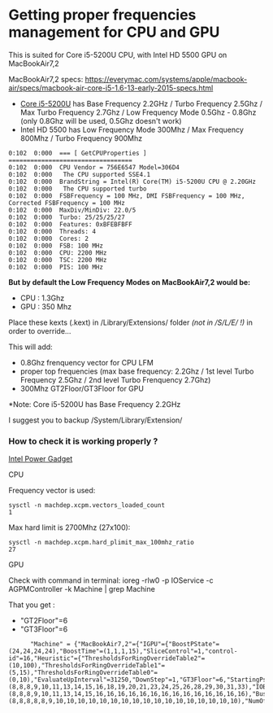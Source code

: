# Getting proper frequencies management for CPU and GPU

This is suited for Core i5-5200U CPU, with Intel HD 5500 GPU on MacBookAir7,2

MacBookAir7,2 specs: https://everymac.com/systems/apple/macbook-air/specs/macbook-air-core-i5-1.6-13-early-2015-specs.html


- [Core i5-5200U](https://ark.intel.com/products/85212/Intel-Core-i5-5200U-Processor-3M-Cache-up-to-2-70-GHz-) has Base Frequency 2.2GHz / Turbo Frequency 2.5Ghz / Max Turbo Frequency 2.7Ghz / Low Frequency Mode 0.5Ghz - 0.8Ghz (only 0.8Ghz will be used, 0.5Ghz doesn't work)
- Intel HD 5500 has Low Frequency Mode 300Mhz / Max Frequency 800Mhz / Turbo Frequency 900Mhz

```
0:102  0:000  === [ GetCPUProperties ] ==================================  
0:102  0:000  CPU Vendor = 756E6547 Model=306D4  
0:102  0:000   The CPU supported SSE4.1  
0:102  0:000  BrandString = Intel(R) Core(TM) i5-5200U CPU @ 2.20GHz  
0:102  0:000   The CPU supported turbo  
0:102  0:000  FSBFrequency = 100 MHz, DMI FSBFrequency = 100 MHz, Corrected FSBFrequency = 100 MHz  
0:102  0:000  MaxDiv/MinDiv: 22.0/5  
0:102  0:000  Turbo: 25/25/25/27  
0:102  0:000  Features: 0xBFEBFBFF  
0:102  0:000  Threads: 4  
0:102  0:000  Cores: 2  
0:102  0:000  FSB: 100 MHz  
0:102  0:000  CPU: 2200 MHz  
0:102  0:000  TSC: 2200 MHz  
0:102  0:000  PIS: 100 MHz  
```

**But by default the Low Frequency Modes on MacBookAir7,2 would be:**

- CPU : 1.3Ghz
- GPU : 350 Mhz

Place these kexts (.kext) in /Library/Extensions/ folder *(not in /S/L/E/ !)* in order to override...

This will add:

- 0.8Ghz frenquency vector for CPU LFM
- proper top frequencies (max base frequency: 2.2Ghz / 1st level Turbo Frequency 2.5Ghz / 2nd level Turbo Frenquency 2.7Ghz)
- 300Mhz GT2Floor/GT3Floor for GPU

*Note: Core i5-5200U has Base Frequency 2.2GHz


I suggest you to backup /System/Library/Extension/

### How to check it is working properly ?

[Intel Power Gadget](https://software.intel.com/en-us/articles/intel-power-gadget-20)

CPU

Frequency vector is used:

```
sysctl -n machdep.xcpm.vectors_loaded_count
1
```
Max hard limit is 2700Mhz (27x100):

```
sysctl -n machdep.xcpm.hard_plimit_max_100mhz_ratio
27
```


GPU

Check with command in terminal: ioreg -rlw0 -p IOService -c AGPMController -k Machine | grep Machine

That you get :

- "GT2Floor"=6
- "GT3Floor"=6

```
      "Machine" = {"MacBookAir7,2"={"IGPU"={"BoostPState"=(24,24,24,24),"BoostTime"=(1,1,1,15),"SliceControl"=1,"control-id"=16,"Heuristic"={"ThresholdsForRingOverrideTable2"=(10,100),"ThresholdsForRingOverrideTable1"=(5,15),"ThresholdsForRingOverrideTable0"=(0,10),"EvaluateUpInterval"=31250,"DownStep"=1,"GT3Floor"=6,"StartingPstateForRingTableOverride"=11,"NumOfRingTableOverride"=23,"RingOverrideTable2"=(8,8,8,9,10,11,13,14,15,16,18,19,20,21,23,24,25,26,28,29,30,31,33),"IOBusynessSamplingInterval"=1,"EnableOverride"=1,"UpStep"=2,"RingOverrideTable1"=(8,8,8,9,10,11,13,14,15,16,16,16,16,16,16,16,16,16,16,16,16,16,16),"BusyUpThresholdPercent"=70,"GT2Floor"=6,"NumOfThresholdsForRingTables"=2,"BusyDownThresholdPercent"=50,"ID"=2,"RingOverrideTable0"=(8,8,8,8,8,9,10,10,10,10,10,10,10,10,10,10,10,10,10,10,10,10,10),"NumOfRingTables"=3,"sampleInterval"=1000,"EvaluateDownInterval"=31250,"EnableRingTableOverride"=1}}}}
 ```
